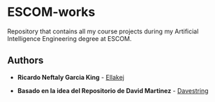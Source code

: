 # ESCOM-works
Repository that contains all my course projects during my Artificial Intelligence Engineering degree at ESCOM.




## Authors

* **Ricardo Neftaly Garcia King** - [Ellakej](https://github.com/Ellakej)


* **Basado en la idea del Repositorio de David Martinez** - [Davestring](https://github.com/Davestring)
